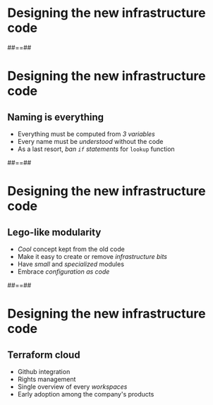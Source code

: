 
<!-- .slide: data-background="./assets/images/thisisengineering-raeng-WDCE0T4khsE-unsplash.jpg" class="transition" -->

# Designing the new infrastructure code

##==##

# Designing the new infrastructure code
## Naming is everything

- Everything must be computed from *3 variables*
- Every name must be *understood* without the code
- As a last resort, *ban `if` statements* for `lookup` function

##==##

# Designing the new infrastructure code
## Lego-like modularity

- *Cool* concept kept from the old code
- Make it easy to create or remove *infrastructure bits*
- Have *small* and *specialized* modules
- Embrace *configuration as code*

##==##

# Designing the new infrastructure code
## Terraform cloud

- Github integration
- Rights management
- Single overview of every *workspaces*
- Early adoption among the company's products
